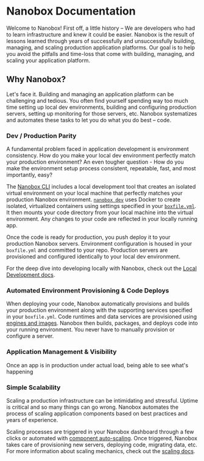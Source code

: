 # Nanobox Documentation

Welcome to Nanobox! First off, a little history – We are developers who had to learn infrastructure and knew it could be easier. Nanobox is the result of lessons learned through years of successfully and unsuccessfully building, managing, and scaling production application platforms. Our goal is to help you avoid the pitfalls and time-loss that come with building, managing, and scaling your application platform.

## Why Nanobox?
Let's face it. Building and managing an application platform can be challenging and tedious. You often find yourself spending way too much time setting up local dev environments, building and configuring production servers, setting up monitoring for those servers, etc. Nanobox systematizes and automates these tasks to let you do what you do best – code.

### Dev / Production Parity
A fundamental problem faced in application development is environment consistency. How do you make your local dev environment perfectly match your production environment? An even tougher question - How do you make the environment setup process consistent, repeatable, fast, and most importantly, easy?

The [Nanobox CLI](/cli/) includes a local development tool that creates an isolated virtual environment on your local machine that perfectly matches your production Nanobox environment. [`nanobox dev`](/cli/dev/) uses Docker to create isolated, virtualized containers using settings specified in your [`boxfile.yml`](/app-config/boxfile/). It then mounts your code directory from your local machine into the virtual environment. Any changes to your code are reflected in your locally running app.

Once the code is ready for production, you push deploy it to your production Nanobox servers. Environment configuration is housed in your `boxfile.yml` and committed to your repo. Production servers are provisioned and configured identically to your local dev environment.

For the deep dive into developing locally with Nanobox, check out the [Local Development docs](/local-dev/).

### Automated Environment Provisioning & Code Deploys
When deploying your code, Nanobox automatically provisions and builds your production environment along with the supporting services specified in your `boxfile.yml`. Code runtimes and data services are provisioned using [engines and images](/engines-images/). Nanobox then builds, packages, and deploys code into your running environment. You never have to manually provision or configure a server.

### Application Management & Visibility
Once an app is in production under actual load, being able to see what's happening

### Simple Scalability
Scaling a production infrastructure can be intimidating and stressful. Uptime is critical and so many things can go wrong. Nanobox automates the process of scaling application components based on best practices and years of experience.

Scaling processes are triggered in your Nanobox dashboard through a few clicks or automated with [component auto-scaling](/scaling/auto-scaling/). Once triggered, Nanobox takes care of provisioning new servers, deploying code, migrating data, etc. For more information about scaling mechanics, check out the [scaling docs](/scaling/).
